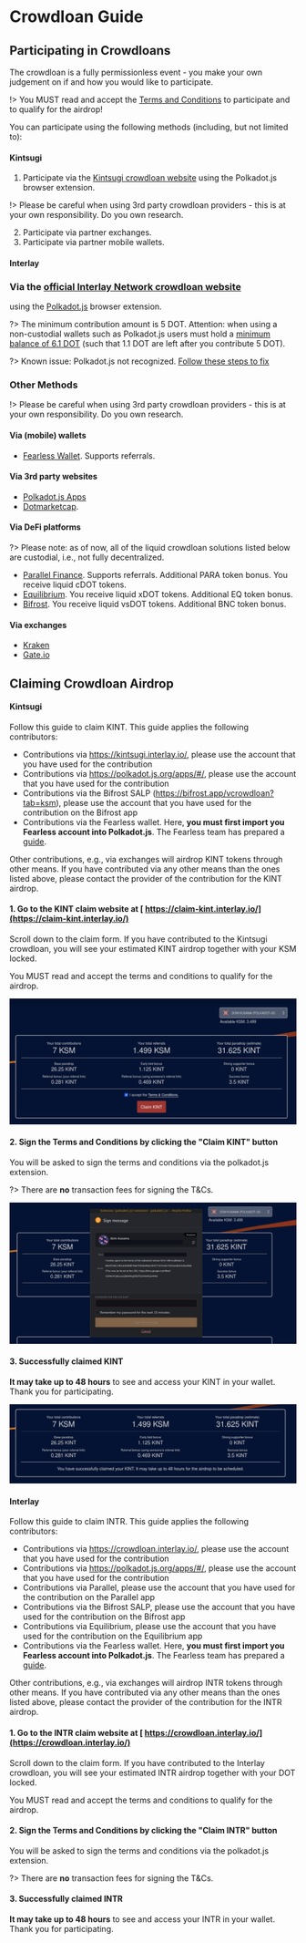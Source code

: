 # Crowdloan Guide

## Participating in Crowdloans

The crowdloan is a fully permissionless event - you make your own judgement on if and how you would like to participate.

!> You MUST read and accept the [Terms and Conditions](https://drive.google.com/file/d/1r3Q5FnZ7IF-9xKCRQLn4LO_9YbSmIH0R/view) to participate and to qualify for the airdrop!

You can participate using the following methods (including, but not limited to):

<!-- tabs:start -->

#### **Kintsugi**


1. Participate via the [Kintsugi crowdloan website](https://claim-kint.interlay.io/) using the Polkadot.js browser extension.

!> Please be careful when using 3rd party crowdloan providers - this is at your own responsibility. Do you own research.

2. Participate via partner exchanges.
3. Participate via partner mobile wallets.


#### **Interlay**

### Via the [ official Interlay Network crowdloan website](https://crowdloan.interlay.io/)

using the [Polkadot.js](https://polkadot.js.org/) browser extension.

?> The minimum contribution amount is 5 DOT. Attention: when using a non-custodial wallets such as Polkadot.js users must hold a [minimum balance of 6.1 DOT](https://support.polkadot.network/support/solutions/articles/65000168651-what-is-the-existential-deposit-) (such that 1.1 DOT are left after you contribute 5 DOT).

?> Known issue: Polkadot.js not recognized. [Follow these steps to fix](/guides/faq?id=polkadotjs-extension-not-detected-on-crowdloaninterlayio)

### Other Methods

!> Please be careful when using 3rd party crowdloan providers - this is at your own responsibility. Do you own research.


#### Via (mobile) wallets

- [Fearless Wallet](https://fearlesswallet.io/). Supports referrals.

#### Via 3rd party websites

- [Polkadot.js Apps](https://polkadot.js.org/apps/?rpc=wss%3A%2F%2Frpc.polkadot.io#/parachains/crowdloan)
- [Dotmarketcap](https://dotmarketcap.com/auction/polkadot).

#### Via DeFi platforms

?> Please note: as of now, all of the liquid crowdloan solutions listed below are custodial, i.e., not fully decentralized.

- [Parallel Finance](https://crowdloan.parallel.fi/#/auction/polkadot). Supports referrals. Additional PARA token bonus. You receive liquid cDOT tokens.
- [Equilibrium](https://xdot.equilibrium.io/en). You receive liquid xDOT tokens. Additional EQ token bonus.
- [Bifrost](https://bifrost.app/vcrowdloan). You receive liquid vsDOT tokens. Additional BNC token bonus.

#### Via exchanges

- [Kraken](https://www.kraken.com/u/earn/parachains)
- [Gate.io](https://www.gate.io/)

<!-- tabs:end -->


## Claiming Crowdloan Airdrop


<!-- tabs:start -->

#### **Kintsugi**

Follow this guide to claim KINT. This guide applies the following contributors:

* Contributions via https://kintsugi.interlay.io/, please use the account that you have used for the contribution
* Contributions via https://polkadot.js.org/apps/#/, please use the account that you have used for the contribution
* Contributions via the Bifrost SALP (https://bifrost.app/vcrowdloan?tab=ksm), please use the account that you have used for the contribution on the Bifrost app
* Contributions via the Fearless wallet. Here, **you must first import you Fearless account into Polkadot.js**. The Fearless team has prepared a [guide](https://wiki.fearlesswallet.io/accounts/walkthrough/exporting-and-importing-a-wallet-using-a-passphrase).

Other contributions, e.g., via exchanges will airdrop KINT tokens through other means. If you have contributed via any other means than the ones listed above, please contact the provider of the contribution for the KINT airdrop.

#### 1. Go to the KINT claim website at [ https://claim-kint.interlay.io/](https://claim-kint.interlay.io/)

Scroll down to the claim form. If you have contributed to the Kintsugi crowdloan, you will see your estimated KINT airdrop together with your KSM locked.

You MUST read and accept the terms and conditions to qualify for the airdrop.

![Claim KINT](../_assets/img/kintsugi/claim_kint_1.png)

#### 2. Sign the Terms and Conditions by clicking the "Claim KINT" button

You will be asked to sign the terms and conditions via the polkadot.js extension.

?> There are **no** transaction fees for signing the T&Cs.

![Sign TCs](../_assets/img/kintsugi/claim_kint_2.png)

#### 3. Successfully claimed KINT

**It may take up to 48 hours** to see and access your KINT in your wallet. Thank you for participating.

![Wait](../_assets/img/kintsugi/claim_kint_3.png)

#### **Interlay**

Follow this guide to claim INTR. This guide applies the following contributors:

* Contributions via https://crowdloan.interlay.io/, please use the account that you have used for the contribution
* Contributions via https://polkadot.js.org/apps/#/, please use the account that you have used for the contribution
* Contributions via Parallel, please use the account that you have used for the contribution on the Parallel app
* Contributions via the Bifrost SALP, please use the account that you have used for the contribution on the Bifrost app
* Contributions via Equilibrium, please use the account that you have used for the contribution on the Equilibrium app
* Contributions via the Fearless wallet. Here, **you must first import you Fearless account into Polkadot.js**. The Fearless team has prepared a [guide](https://wiki.fearlesswallet.io/accounts/walkthrough/exporting-and-importing-a-wallet-using-a-passphrase).

Other contributions, e.g., via exchanges will airdrop INTR tokens through other means. If you have contributed via any other means than the ones listed above, please contact the provider of the contribution for the INTR airdrop.

#### 1. Go to the INTR claim website at [ https://crowdloan.interlay.io/](https://crowdloan.interlay.io/)

Scroll down to the claim form. If you have contributed to the Interlay crowdloan, you will see your estimated INTR airdrop together with your DOT locked.

You MUST read and accept the terms and conditions to qualify for the airdrop.

#### 2. Sign the Terms and Conditions by clicking the "Claim INTR" button

You will be asked to sign the terms and conditions via the polkadot.js extension.

?> There are **no** transaction fees for signing the T&Cs.

#### 3. Successfully claimed INTR

**It may take up to 48 hours** to see and access your INTR in your wallet. Thank you for participating.

<!-- tabs:end -->
